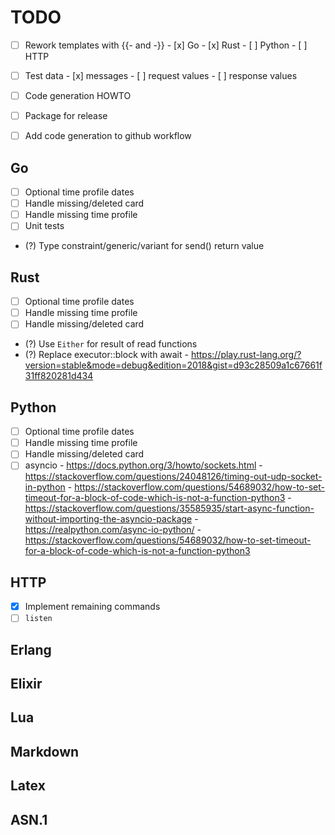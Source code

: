 # TODO

- [ ] Rework templates with {{- and -}}
      - [x] Go
      - [x] Rust
      - [ ] Python
      - [ ] HTTP

- [ ] Test data
      - [x] messages
      - [ ] request values
      - [ ] response values

- [ ] Code generation HOWTO
- [ ] Package for release
- [ ] Add code generation to github workflow

## Go
- [ ] Optional time profile dates
- [ ] Handle missing/deleted card
- [ ] Handle missing time profile
- [ ] Unit tests
- (?) Type constraint/generic/variant for send() return value

## Rust
- [ ] Optional time profile dates
- [ ] Handle missing time profile
- [ ] Handle missing/deleted card
- (?) Use `Either` for result of read functions
- (?) Replace executor::block with await
      - https://play.rust-lang.org/?version=stable&mode=debug&edition=2018&gist=d93c28509a1c67661f31ff820281d434

## Python
- [ ] Optional time profile dates
- [ ] Handle missing time profile
- [ ] Handle missing/deleted card
- [ ] asyncio
      - https://docs.python.org/3/howto/sockets.html
      - https://stackoverflow.com/questions/24048126/timing-out-udp-socket-in-python
      - https://stackoverflow.com/questions/54689032/how-to-set-timeout-for-a-block-of-code-which-is-not-a-function-python3
      - https://stackoverflow.com/questions/35585935/start-async-function-without-importing-the-asyncio-package
      - https://realpython.com/async-io-python/
      - https://stackoverflow.com/questions/54689032/how-to-set-timeout-for-a-block-of-code-which-is-not-a-function-python3

## HTTP
- [x] Implement remaining commands
- [ ] `listen`

## Erlang

## Elixir

## Lua

## Markdown

## Latex

## ASN.1

